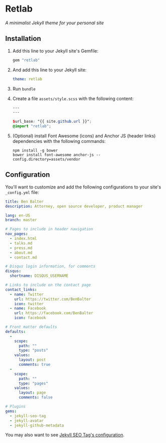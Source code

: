# Retlab

*A minimalist Jekyll theme for your personal site*

## Installation

1. Add this line to your Jekyll site's Gemfile:

    ```ruby
    gem "retlab"
    ```

2. And add this line to your Jekyll site:

    ```yaml
    theme: retlab
    ```

3. Run `bundle`
4. Create a file `assets/style.scss` with the following content:

    ```scss
    ---
    ---

    $url_base: "{{ site.github.url }}";
    @import "retlab";
    ```
5. (Optional) install Font Awesome (icons) and Anchor JS (header links) dependencies with the following commands:

    ```
    npm install -g bower
    bower install font-awesome anchor-js --config.directory=assets/vendor
    ```

## Configuration

You'll want to customize and add the following configurations to your site's `_config.yml` file:

```yml
title: Ben Balter
description: Attorney, open source developer, product manager

lang: en-US
branch: master

# Pages to include in header navigation
nav_pages:
  - index.html
  - talks.md
  - press.md
  - about.md
  - contact.md

# Disqus login information, for comments
disqus:
  shortname: DISQUS_USERNAME

# Links to include on the contact page
contact_links:
  - name: Twitter
    url: https://twitter.com/BenBalter
    icon: twitter
  - name: Facebook
    url: https://facebook.com/BenBalter
    icon: facebook

# Front matter defaults
defaults:
  -
    scope:
      path: ""
      type: "posts"
    values:
      layout: post
      comments: true
  -
    scope:
      path: ""
      type: "pages"
    values:
      layout: page
      comments: false

# Plugins
gems:
  - jekyll-seo-tag
  - jekyll-avatar
  - jekyll-github-metadata
```

You may also want to see [Jekyll SEO Tag's configuration](https://github.com/jekyll/jekyll-seo-tag).
